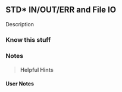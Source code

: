 ## STD* IN/OUT/ERR and File IO
Description

### Know this stuff

### Notes
>#### Helpful Hints

#### User Notes
